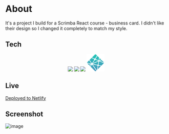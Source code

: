 # About

It's a project I build for a Scrimba React course - business card. I didn't like their design so I changed it completely to match my style.

## Tech

<div align="center">
   <img width="55" src="https://raw.githubusercontent.com/gilbarbara/logos/master/logos/react.svg"/>
   <img width="55" src="https://raw.githubusercontent.com/gilbarbara/logos/master/logos/typescript-icon.svg"/>
   <img width="55" src="https://raw.githubusercontent.com/gilbarbara/logos/master/logos/vitejs.svg"/>
   <img width="55" src="https://raw.githubusercontent.com/gilbarbara/logos/master/logos/netlify-icon.svg"/>
</div>

## Live

[Deployed to Netlify](https://dominika-wojewska.netlify.app/)

## Screenshot

![image](https://github.com/WitchDevelops/react-scrimba-business-card/assets/112077394/6f4320d1-bc63-4af8-afa9-b2ab811d0df9)
